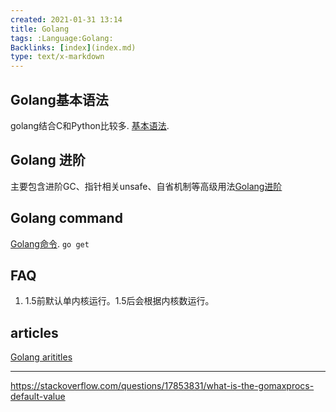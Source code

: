 ```yaml
---
created: 2021-01-31 13:14
title: Golang
tags: :Language:Golang:
Backlinks: [index](index.md)
type: text/x-markdown
---
```


## Golang基本语法

 golang结合C和Python比较多. [基本语法](zet-310121132630-68.md).

## Golang 进阶

 主要包含进阶GC、指针相关unsafe、自省机制等高级用法[Golang进阶](zet-310121134725-69.md)

## Golang command

 [Golang命令](zet-310121135148-69.md). `go get`

## FAQ

1. 1.5前默认单内核运行。1.5后会根据内核数运行。

## articles
 [Golang arititles](zet-310121135527-70.md)

----------------------

https://stackoverflow.com/questions/17853831/what-is-the-gomaxprocs-default-value
